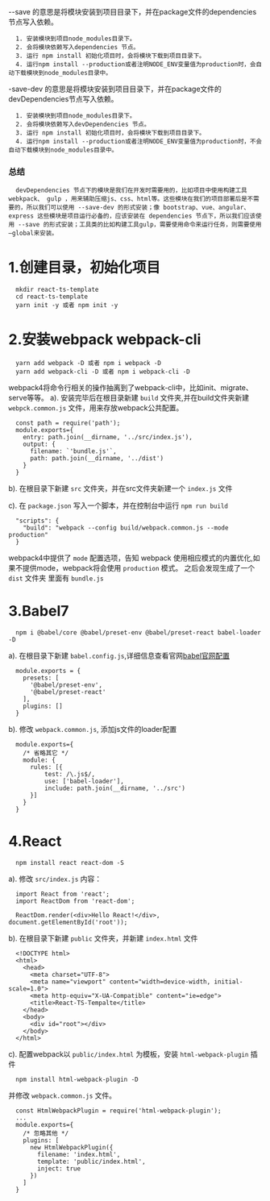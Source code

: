 --save 的意思是将模块安装到项目目录下，并在package文件的dependencies节点写入依赖。
```
  1. 安装模块到项目node_modules目录下。
  2. 会将模块依赖写入dependencies 节点。
  3. 运行 npm install 初始化项目时，会将模块下载到项目目录下。
  4. 运行npm install --production或者注明NODE_ENV变量值为production时，会自动下载模块到node_modules目录中。
```
-save-dev 的意思是将模块安装到项目目录下，并在package文件的devDependencies节点写入依赖。
```
  1. 安装模块到项目node_modules目录下。
  2. 会将模块依赖写入devDependencies 节点。
  3. 运行 npm install 初始化项目时，会将模块下载到项目目录下。
  4. 运行npm install --production或者注明NODE_ENV变量值为production时，不会自动下载模块到node_modules目录中。
```

### 总结
```
  devDependencies 节点下的模块是我们在开发时需要用的，比如项目中使用构建工具webkpack、 gulp ，用来辅助压缩js、css、html等。这些模块在我们的项目部署后是不需要的，所以我们可以使用 --save-dev 的形式安装；像 bootstrap、vue、angular、express 这些模块是项目运行必备的，应该安装在 dependencies 节点下，所以我们应该使用 --save 的形式安装；工具类的比如构建工具gulp，需要使用命令来运行任务，则需要使用—global来安装。
```

# 1.创建目录，初始化项目
```
  mkdir react-ts-template
  cd react-ts-template
  yarn init -y 或者 npm init -y
```

# 2.安装webpack  webpack-cli
```
  yarn add webpack -D 或者 npm i webpack -D
  yarn add webpack-cli -D 或者 npm i webpack-cli -D
```
  webpack4将命令行相关的操作抽离到了webpack-cli中，比如init、migrate、serve等等。
  a). 安装完毕后在根目录新建 `build` 文件夹,并在build文件夹新建 `webpck.common.js` 文件，用来存放webpack公共配置。
  ```
    const path = require('path');
    module.exports={
      entry: path.join(__dirname, '../src/index.js'),
      output: {
        filename: `'bundle.js'`,
        path: path.join(__dirname, '../dist')
      }
    }
  ```
  b). 在根目录下新建 `src` 文件夹，并在src文件夹新建一个 `index.js` 文件

  c). 在 `package.json` 写入一个脚本，并在控制台中运行 `npm run build`
  ```
    "scripts": {
      "build": "webpack --config build/webpack.common.js --mode production"
    }
  ```
  webpack4中提供了 `mode` 配置选项，告知 webpack 使用相应模式的内置优化,如果不提供mode，webpack将会使用 `production` 模式。
  之后会发现生成了一个 `dist` 文件夹 里面有 `bundle.js`

# 3.Babel7
```
  npm i @babel/core @babel/preset-env @babel/preset-react babel-loader -D
```
  a). 在根目录下新建 `babel.config.js`,详细信息查看官网<a href="https://babeljs.io/docs/en/config-files#project-wide-configuration" target="_blank">babel官网配置</a>

  ```
    module.exports = {
      presets: [
        '@babel/preset-env',
        '@babel/preset-react'
      ],
      plugins: []
    }
  ```
  b). 修改 `webpack.common.js`, 添加js文件的loader配置
  ```
    module.exports={
      /* 省略其它 */
      module: {
        rules: [{
            test: /\.js$/,
            use: ['babel-loader'],
            include: path.join(__dirname, '../src')
        }]
      }
    }
  ```

# 4.React
```
  npm install react react-dom -S
```
  a). 修改 `src/index.js` 内容：
  ```
    import React from 'react';
    import ReactDom from 'react-dom';

    ReactDom.render(<div>Hello React!</div>, document.getElementById('root'));

  ```
  b). 在根目录下新建 `public` 文件夹，并新建 `index.html` 文件
  ```
    <!DOCTYPE html>
    <html>
      <head>
        <meta charset="UTF-8">
        <meta name="viewport" content="width=device-width, initial-scale=1.0">
        <meta http-equiv="X-UA-Compatible" content="ie=edge">
        <title>React-TS-Tempalte</title>
      </head>
      <body>
        <div id="root"></div>
      </body>
    </html>
  ```
  c). 配置webpack以 `public/index.html` 为模板，安装 `html-webpack-plugin` 插件
  ```
    npm install html-webpack-plugin -D
  ```
  并修改 `webpack.common.js` 文件。
  ```
    const HtmlWebpackPlugin = require('html-webpack-plugin');
    ...
    module.exports={
      /* 忽略其他 */
      plugins: [
        new HtmlWebpackPlugin({
          filename: 'index.html',
          template: 'public/index.html',
          inject: true
        })
      ]
    }
  ```
